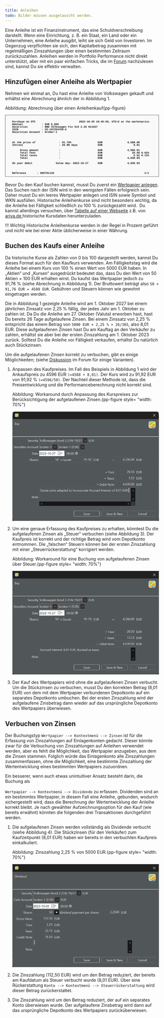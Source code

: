 ```yaml
---
title: Anleihen
todo: Bilder müssen ausgetauscht werden.
---
```


Eine Anleihe ist ein Finanzinstrument, das eine Schuldverschreibung darstellt. Wenn eine Einrichtung, z. B. ein Staat, ein Land oder ein Unternehmen, eine Anleihe ausgibt, leiht sie sich Geld von Investoren. Im Gegenzug verpflichten sie sich, den Kapitalbetrag zusammen mit regelmäßigen Zinszahlungen über einen bestimmten Zeitraum zurückzuzahlen. Anleihen werden in Portfolio Performance nicht direkt unterstützt, aber mit ein paar einfachen Tricks, die im [ Forum](https://forum.portfolio-performance.info/t/verbuchung-von-anleihen/1537/43) nachzulesen sind, kannst Du sie effektiv verwalten. 

## Hinzufügen einer Anleihe als Wertpapier

Nehmen wir einmal an, Du hast eine Anleihe von Volkswagen gekauft und erhältst eine Abrechnung ähnlich der in Abbildung 1.

Abbildung: Abrechnung über einen Anleihenkauf{pp-figure}

![](images/info-bank-note-bond-vw.svg)

Bevor Du den Kauf buchen kannst, musst Du zuerst ein [Wertpapier anlegen](../intro-wertpapiere-anlegen.md). Das Suchen nach der ISIN wird in den wenigsten Fällen erfolgreich sein. Daher musst Du ein leeres Wertpapier anlegen und ISIN sowie Symbol und WKN ausfüllen.
Historische Anleihenkurse sind nicht besonders wichtig, da die Anleihe bei Fälligkeit schließlich zu 100 % zurückgezahlt wird.  Du kannst allerdings versuchen, über [Tabelle auf einer Webseite](../../how-to/historische-aktienkurse/table-website.md) z.B. von [ariva.de ](https://www.ariva.de/XS1972547696/kurse/historische-kurse?go=1&boerse_id=1&month=&clean_bezug=1) historische Kursdaten herunterzuladen.

!!! Wichtig 
    Historische Anleihenkurse werden in der Regel in Prozent geführt und nicht wie bei einer Aktie üblicherweise in einer Währung.

## Buchen des Kaufs einer Anleihe

Da historische Kurse als Zahlen von 0 bis 100 dargestellt werden, kannst Du dieses Format auch für den Kaufkurs verwenden. Am Fälligkeitstag wird die Anleihe bei einem Kurs von 100 % einen Wert von 5000 EUR haben. In „Aktien“ und „Kursen“ ausgedrückt bedeutet das, dass Du den Wert von 50 Aktien × 100 EUR erhalten wirst. Du kaufst das Wertpapier jedoch zu 91,76 % (siehe Abrechnung in Abbildung 1). Der Bruttowert beträgt also `50 × 91,76 EUR = 4588 EUR`. Gebühren und Steuern können wie gewohnt eingetragen werden.

Die in Abbildung 1 gezeigte Anleihe wird am 1. Oktober 2027 bei einem jährlichen Zinssatz von 2,25 % fällig, der jedes Jahr am 1. Oktober zu zahlen ist. Da Du die Anleihe am 27. Oktober (Valuta) erworben hast, hast Du bereits 26 Tage aufgelaufene Zinsen. Bei einem Zinssatz von 2,25 % entspricht das einem Betrag von `5000 EUR × 2,25 % × 26/365`, also 8,01 EUR. Diese aufgelaufenen Zinsen hast Du am Kauftag an den Verkäufer zu zahlen, erhältst sie aber bei der ersten Zinszahlung am 1. Oktober 2023 zurück. Solltest Du die Anleihe vor Fälligkeit verkaufen, erhältst Du natürlich auch Stückzinsen.

Um die aufgelaufenen Zinsen korrekt zu verbuchen, gibt es einige Möglichkeiten; (siehe [Diskussion](https://forum.portfolio-performance.info/t/verbuchung-von-anleihen/1537/43) im Forum für einige Varianten).

1. Anpassen des Kaufpreises. Im Fall des Beispiels in Abbildung 1 wird der Ankaufspreis zu 4596 EUR `(=4588 + 8,01)`. Der Kurs wird zu 91,92 EUR von 91,92 % `(=4596/50)`. Der Nachteil dieser Methode ist, dass die Preisentwicklung und die Performanceberechnung nicht korrekt sind.

    Abbildung: Workaround durch Anpassung des Kurspreises zur Berücksichtigung der aufgelaufenen Zinsen.{pp-figure style= "width: 70%"}

    ![](images/mnu-transaction-buy-bond-vw-1.png)

2. Um eine genaue Erfassung des Kaufpreises zu erhalten, könntest Du die aufgelaufenen Zinsen als „Steuer“ verbuchen (siehe Abbildung 3). Der Kaufpreis ist korrekt und der richtige Betrag wird vom Depotkonto entnommen.  Die „falschen“ Steuern können bei der ersten Zinszahlung mit einer „Steuerrückerstattung“ korrigiert werden.

    Abbildung: Workaround für eine Buchung von aufgelaufenen Zinsen über Steuer.{pp-figure style= "width: 70%"}

    ![](images/mnu-transaction-buy-bond-vw-2.png)

3. Der Kauf des Wertpapiers wird ohne die aufgelaufenen Zinsen verbucht. Um die Stückzinsen zu verbuchen, musst Du den korrekten Betrag (8,01 EUR) von dem mit dem Wertpapier verbundenen Depotkonto auf ein separates Depotkonto umbuchen. Bei der ersten Zinszahlung wird der aufgelaufene Zinsbetrag dann wieder auf das ursprüngliche Depotkonto des Wertpapiers überwiesen. 

## Verbuchen von Zinsen

Der Buchungstyp `Wertpapier --> Kontextmenü --> Zinsen` ist für die Erfassung von Zinszahlungen auf Einlagenkonten gedacht. Dieser könnte zwar für die Verbuchung von Zinszahlungen auf Anleihen verwendet werden, aber es fehlt die Möglichkeit, das Wertpapier anzugeben, aus dem die Zinsen stammen. Folglich würde das Einlagenkonto alle Zinszahlungen zusammenfassen, ohne die Möglichkeit, eine bestimmte Zinszahlung der Wertentwicklung eines bestimmten Wertpapiers zuzuordnen.

Ein besserer, wenn auch etwas unintuitiver Ansatz besteht darin, die Buchung als</br><br> `Wertpapier --> Kontextmenü --> Dividende` zu erfassen. Dividenden sind an ein bestimmtes Wertpapier, in diesem Fall eine Anleihe, gebunden, wodurch sichergestellt wird, dass die Berechnung der Wertentwicklung der Anleihe korrekt bleibt. Je nach gewählter Aufzeichnungsoption für den Kauf (wie bereits erwähnt) könnten die folgenden drei Transaktionen durchgeführt werden. 

1. Die aufgelaufenen Zinsen werden vollständig als Dividende verbucht (siehe Abbildung 4). Die Stückzinsen (für den Verkäufer) zum Kaufzeitpunkt (8,01 EUR) haben wir bereits in den verbuchten Kaufpreis einkalkuliert.

    Abbildung: Zinszahlung 2,25 % von 5000 EUR.{pp-figure style= "width: 70%"}

    ![](images/mnu-transaction-dividend-vw-1.png)

2. Die Zinszahlung (112,50 EUR) wird um den Betrag reduziert, der bereits am Kaufdatum als Steuer verbucht wurde (8,01 EUR). Über eine Rückerstattung `Konto --> Kontextmenü --> Steuerrückerstattung` wird dieser Betrag zurückerstattet.

3. Die Zinszahlung wird um den Betrag reduziert, der auf ein separates Konto überwiesen wurde. Der aufgelaufene Zinsbetrag wird dann auf das ursprüngliche Depotkonto des Wertpapiers zurücküberwiesen.


